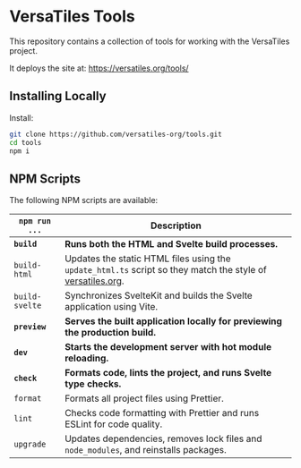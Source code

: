 # VersaTiles Tools

This repository contains a collection of tools for working with the VersaTiles project.

It deploys the site at: https://versatiles.org/tools/

## Installing Locally

Install:

```bash
git clone https://github.com/versatiles-org/tools.git
cd tools
npm i
```

## NPM Scripts

The following NPM scripts are available:

| `npm run ...`  | Description                                                                                                                          |
| -------------- | ------------------------------------------------------------------------------------------------------------------------------------ |
| **`build`**    | **Runs both the HTML and Svelte build processes.**                                                                                   |
| `build-html`   | Updates the static HTML files using the `update_html.ts` script so they match the style of [versatiles.org](https://versatiles.org). |
| `build-svelte` | Synchronizes SvelteKit and builds the Svelte application using Vite.                                                                 |
| **`preview`**  | **Serves the built application locally for previewing the production build.**                                                        |
| **`dev`**      | **Starts the development server with hot module reloading.**                                                                         |
| **`check`**    | **Formats code, lints the project, and runs Svelte type checks.**                                                                    |
| `format`       | Formats all project files using Prettier.                                                                                            |
| `lint`         | Checks code formatting with Prettier and runs ESLint for code quality.                                                               |
| `upgrade`      | Updates dependencies, removes lock files and `node_modules`, and reinstalls packages.                                                |
